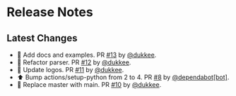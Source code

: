 # Release Notes

## Latest Changes

* 📝 Add docs and examples. PR [#13](https://github.com/boardpack/filterify/pull/13) by [@dukkee](https://github.com/dukkee).
* 🔨 Refactor parser. PR [#12](https://github.com/boardpack/filterify/pull/12) by [@dukkee](https://github.com/dukkee).
* 💄 Update logos. PR [#11](https://github.com/boardpack/filterify/pull/11) by [@dukkee](https://github.com/dukkee).
* ⬆ Bump actions/setup-python from 2 to 4. PR [#8](https://github.com/boardpack/filterify/pull/8) by [@dependabot[bot]](https://github.com/apps/dependabot).
* 👷 Replace master with main. PR [#10](https://github.com/boardpack/filterify/pull/10) by [@dukkee](https://github.com/dukkee).

